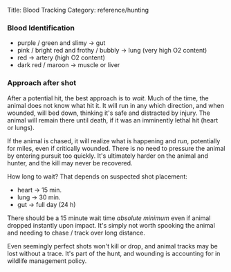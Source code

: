 Title: Blood Tracking
Category: reference/hunting

### Blood Identification
- purple / green and slimy &rarr; gut
- pink / bright red and frothy / bubbly &rarr; lung (very high O2 content)
- red &rarr; artery (high O2 content)
- dark red / maroon &rarr; muscle or liver

### Approach after shot
After a potential hit, the best approach is to _wait_. Much of the time, the animal does not know what hit it. It will run in any which direction, and when wounded, will bed down, thinking it's safe and distracted by injury. The animal will remain there until death, if it was an imminently lethal hit (heart or lungs). 

If the animal is chased, it will realize what is happening and _run_, potentially for miles, even if critically wounded. There is no need to pressure the animal by entering pursuit too quickly. It's ultimately harder on the animal and hunter, and the kill may never be recovered. 

How long to wait? That depends on suspected shot placement:
- heart &rarr; 15 min.
- lung &rarr; 30 min.
- gut &rarr; full day (24 h)

There should be a 15 minute wait time _absolute minimum_ even if animal dropped instantly upon impact. It's simply not worth spooking the animal and needing to chase / track over long distance. 

Even seemingly perfect shots won't kill or drop, and animal tracks may be lost without a trace. It's part of the hunt, and wounding is accounting for in wildlife management policy. 
